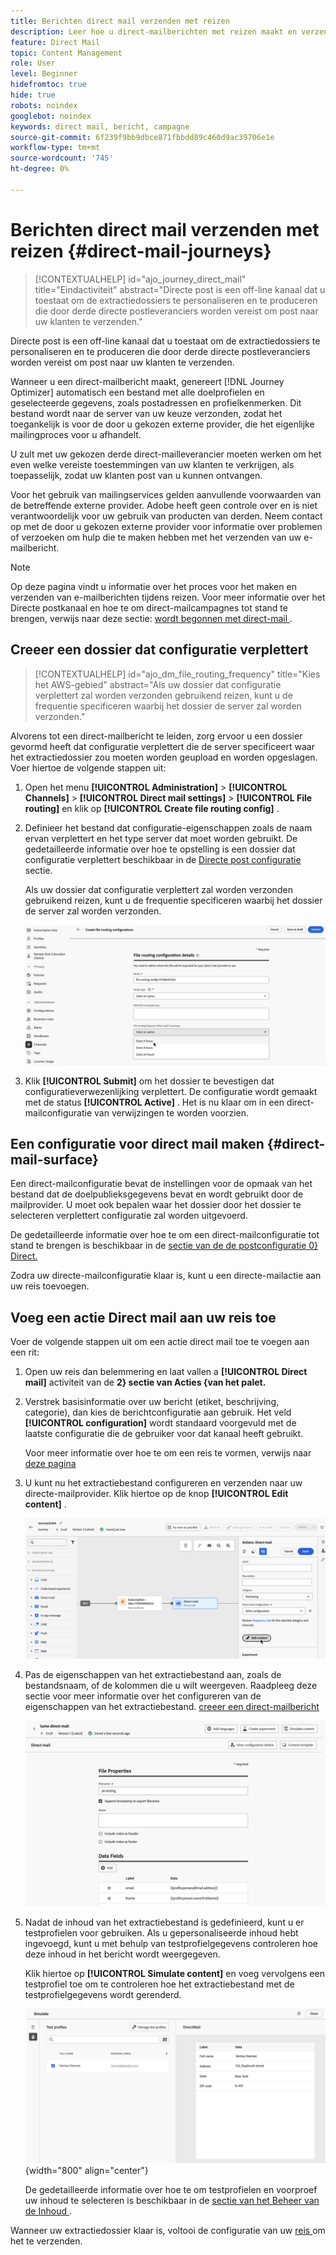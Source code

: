 ```yaml
---
title: Berichten direct mail verzenden met reizen
description: Leer hoe u direct-mailberichten met reizen maakt en verzendt.
feature: Direct Mail
topic: Content Management
role: User
level: Beginner
hidefromtoc: true
hide: true
robots: noindex
googlebot: noindex
keywords: direct mail, bericht, campagne
source-git-commit: 6f239f9bb9dbce871fbbdd89c460d9ac39706e1e
workflow-type: tm+mt
source-wordcount: '745'
ht-degree: 0%

---
```



# Berichten direct mail verzenden met reizen {#direct-mail-journeys}

>[!CONTEXTUALHELP]
>id="ajo_journey_direct_mail"
>title="Eindactiviteit"
>abstract="Directe post is een off-line kanaal dat u toestaat om de extractiedossiers te personaliseren en te produceren die door derde directe postleveranciers worden vereist om post naar uw klanten te verzenden."

Directe post is een off-line kanaal dat u toestaat om de extractiedossiers te personaliseren en te produceren die door derde directe postleveranciers worden vereist om post naar uw klanten te verzenden.

Wanneer u een direct-mailbericht maakt, genereert [!DNL Journey Optimizer] automatisch een bestand met alle doelprofielen en geselecteerde gegevens, zoals postadressen en profielkenmerken. Dit bestand wordt naar de server van uw keuze verzonden, zodat het toegankelijk is voor de door u gekozen externe provider, die het eigenlijke mailingproces voor u afhandelt.

U zult met uw gekozen derde direct-mailleverancier moeten werken om het even welke vereiste toestemmingen van uw klanten te verkrijgen, als toepasselijk, zodat uw klanten post van u kunnen ontvangen.

Voor het gebruik van mailingservices gelden aanvullende voorwaarden van de betreffende externe provider. Adobe heeft geen controle over en is niet verantwoordelijk voor uw gebruik van producten van derden. Neem contact op met de door u gekozen externe provider voor informatie over problemen of verzoeken om hulp die te maken hebben met het verzenden van uw e-mailbericht.

>[!NOTE]
>
>Op deze pagina vindt u informatie over het proces voor het maken en verzenden van e-mailberichten tijdens reizen. Voor meer informatie over het Directe postkanaal en hoe te om direct-mailcampagnes tot stand te brengen, verwijs naar deze sectie: [ wordt begonnen met direct-mail ](../direct-mail/get-started-direct-mail.md).

## Creeer een dossier dat configuratie verplettert

>[!CONTEXTUALHELP]
>id="ajo_dm_file_routing_frequency"
>title="Kies het AWS-gebied"
>abstract="Als uw dossier dat configuratie verplettert zal worden verzonden gebruikend reizen, kunt u de frequentie specificeren waarbij het dossier de server zal worden verzonden."

Alvorens tot een direct-mailbericht te leiden, zorg ervoor u een dossier gevormd heeft dat configuratie verplettert die de server specificeert waar het extractiedossier zou moeten worden geupload en worden opgeslagen. Voer hiertoe de volgende stappen uit:

1. Open het menu **[!UICONTROL Administration]** > **[!UICONTROL Channels]** > **[!UICONTROL Direct mail settings]** > **[!UICONTROL File routing]** en klik op **[!UICONTROL Create file routing config]** .

1. Definieer het bestand dat configuratie-eigenschappen zoals de naam ervan verplettert en het type server dat moet worden gebruikt. De gedetailleerde informatie over hoe te opstelling is een dossier dat configuratie verplettert beschikbaar in de [ Directe post configuratie ](../direct-mail/direct-mail-configuration.md#file-routing-configuration) sectie.

   Als uw dossier dat configuratie verplettert zal worden verzonden gebruikend reizen, kunt u de frequentie specificeren waarbij het dossier de server zal worden verzonden.

   ![](assets/file-routing-journey.png)

1. Klik **[!UICONTROL Submit]** om het dossier te bevestigen dat configuratieverwezenlijking verplettert. De configuratie wordt gemaakt met de status **[!UICONTROL Active]** . Het is nu klaar om in een direct-mailconfiguratie van verwijzingen te worden voorzien.

## Een configuratie voor direct mail maken {#direct-mail-surface}

Een direct-mailconfiguratie bevat de instellingen voor de opmaak van het bestand dat de doelpublieksgegevens bevat en wordt gebruikt door de mailprovider. U moet ook bepalen waar het dossier door het dossier te selecteren verplettert configuratie zal worden uitgevoerd.

De gedetailleerde informatie over hoe te om een direct-mailconfiguratie tot stand te brengen is beschikbaar in de [ sectie van de de postconfiguratie 0} Direct.](../direct-mail/direct-mail-configuration.md#file-routing-configuration)

Zodra uw directe-mailconfiguratie klaar is, kunt u een directe-mailactie aan uw reis toevoegen.

## Voeg een actie Direct mail aan uw reis toe

Voer de volgende stappen uit om een actie direct mail toe te voegen aan een rit:

1. Open uw reis dan belemmering en laat vallen a **[!UICONTROL Direct mail]** activiteit van de **2} sectie van Acties {van het palet.**

1. Verstrek basisinformatie over uw bericht (etiket, beschrijving, categorie), dan kies de berichtconfiguratie aan gebruik. Het veld **[!UICONTROL configuration]** wordt standaard voorgevuld met de laatste configuratie die de gebruiker voor dat kanaal heeft gebruikt.

   Voor meer informatie over hoe te om een reis te vormen, verwijs naar [ deze pagina ](../building-journeys/journey-gs.md)

1. U kunt nu het extractiebestand configureren en verzenden naar uw directe-mailprovider. Klik hiertoe op de knop **[!UICONTROL Edit content]** .

   ![](assets/direct-mail-add-journey.png)

1. Pas de eigenschappen van het extractiebestand aan, zoals de bestandsnaam, of de kolommen die u wilt weergeven. Raadpleeg deze sectie voor meer informatie over het configureren van de eigenschappen van het extractiebestand. [ creeer een direct-mailbericht ](../direct-mail/create-direct-mail.md#extraction-file)

   ![](assets/direct-mail-journey-content.png)

1. Nadat de inhoud van het extractiebestand is gedefinieerd, kunt u er testprofielen voor gebruiken. Als u gepersonaliseerde inhoud hebt ingevoegd, kunt u met behulp van testprofielgegevens controleren hoe deze inhoud in het bericht wordt weergegeven.

   Klik hiertoe op **[!UICONTROL Simulate content]** en voeg vervolgens een testprofiel toe om te controleren hoe het extractiebestand met de testprofielgegevens wordt gerenderd.

   ![](assets/direct-mail-simulate.png){width="800" align="center"}

   De gedetailleerde informatie over hoe te om testprofielen en voorproef uw inhoud te selecteren is beschikbaar in de [ sectie van het Beheer van de Inhoud ](../content-management/preview-test.md).

Wanneer uw extractiedossier klaar is, voltooi de configuratie van uw [ reis ](../building-journeys/journey-gs.md) om het te verzenden.
